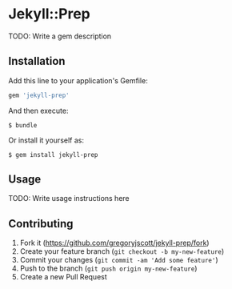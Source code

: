 # Jekyll::Prep

TODO: Write a gem description

## Installation

Add this line to your application's Gemfile:

```ruby
gem 'jekyll-prep'
```

And then execute:

    $ bundle

Or install it yourself as:

    $ gem install jekyll-prep

## Usage

TODO: Write usage instructions here

## Contributing

1. Fork it (https://github.com/gregoryjscott/jekyll-prep/fork)
2. Create your feature branch (`git checkout -b my-new-feature`)
3. Commit your changes (`git commit -am 'Add some feature'`)
4. Push to the branch (`git push origin my-new-feature`)
5. Create a new Pull Request
